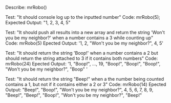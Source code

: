 Describe: mrRobo()

Test: "It should console log up to the inputted number"
Code: mrRobo(5);
Expected Output: "1, 2, 3, 4, 5"


Test: "It should push all results into a new array and return the string 'Won't you be my neighbor?' when a number contains a 3 while counting up"
Code: mrRobo(5)
Epected Output: '1, 2, "Won't you be my neighbor?", 4, 5'


Test: "It should return the string 'Boop!' when a number contains a 2 but should return the string attached to 3 if it contains both numbers"
Code: mrRobo(24)
Epected Output: '1, "Boop!", ..., 19, "Boop!", "Boop!", "Boop!", "Won't you be my neighbor?", "Boop" '


Test: "It should return the string "Beep!" when a the number being counted contains a 1, but not if it contains either a 2 or 3"
Code: mrRobo(14)
Epected Output: "Beep!", "Boop!", "Won't you be my neighbor?", 4, 5, 6, 7, 8, 9, "Beep!", "Beep!", "Boop!", "Won't you be my neighbor?", "Beep!"
